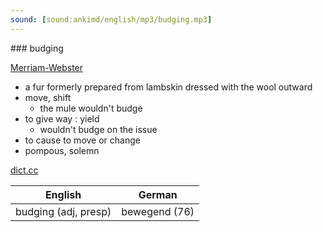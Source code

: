 ```yaml
---
sound: [sound:ankimd/english/mp3/budging.mp3]
---
```


\### budging

[Merriam-Webster](https://www.merriam-webster.com/dictionary/budging)

- a fur formerly prepared from lambskin dressed with the wool outward
- move, shift
    - the mule wouldn't budge
- to give way : yield
    - wouldn't budge on the issue
- to cause to move or change
- pompous, solemn

[dict.cc](https://www.dict.cc/budging)

| English        | German       |
| -------------- | ------------ |
| budging (adj, presp) | bewegend (76) |
